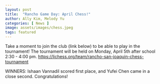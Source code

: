 ```yaml
---
layout: post
title:  "Rancho Game Day: April Chess!"
author: Ally Kim, Melody Yu
categories: [ News ]
image: assets/images/chess.jpeg
tags: featured
---
```


Take a moment to join the club (link below) to be able to play in the tournament! The tournament will be held on Monday, April 5th after school 2:30 - 4:00 pm.
https://lichess.org/team/rancho-san-joaquin-chess-tournament  

WINNERS:
Ishaan Vannadil scored first place, and Yufei Chen came in a close second. Congratulations!
